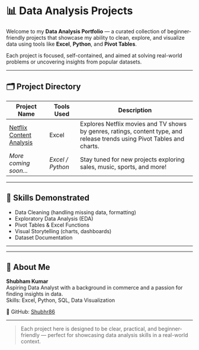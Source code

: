 # 📊 Data Analysis Projects

Welcome to my **Data Analysis Portfolio** — a curated collection of beginner-friendly projects that showcase my ability to clean, explore, and visualize data using tools like **Excel**, **Python**, and **Pivot Tables**.

Each project is focused, self-contained, and aimed at solving real-world problems or uncovering insights from popular datasets.

---

## 🗂️ Project Directory

| Project Name | Tools Used | Description |
|--------------|------------|-------------|
| [Netflix Content Analysis](./Projects/Netflix%20DataSet%20Project) | Excel | Explores Netflix movies and TV shows by genres, ratings, content type, and release trends using Pivot Tables and charts. |
| _More coming soon..._ | _Excel / Python_ | Stay tuned for new projects exploring sales, music, sports, and more! |

---

## 📌 Skills Demonstrated

- Data Cleaning (handling missing data, formatting)
- Exploratory Data Analysis (EDA)
- Pivot Tables & Excel Functions
- Visual Storytelling (charts, dashboards)
- Dataset Documentation

---


---

## 🧠 About Me

**Shubham Kumar**  
Aspiring Data Analyst with a background in commerce and a passion for finding insights in data.  
Skills: Excel, Python, SQL, Data Visualization

🔗 GitHub: [Shubhr86](https://github.com/shubhr86)

---

> Each project here is designed to be clear, practical, and beginner-friendly — perfect for showcasing data analysis skills in a real-world context.

